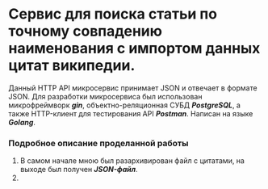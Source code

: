 # Сервис для поиска статьи по точному совпадению наименования с импортом данных цитат википедии.

Данный HTTP API микросервис принимает JSON и отвечает в формате JSON. Для разработки микросервиса был использован микрофреймворк ***gin***, объектно-реляционная СУБД ***PostgreSQL***, а также HTTP-клиент для тестирования API ***Postman***. Написан на языке ***Golang***.

### Подробное описание проделанной работы
1. В самом начале мною был разархивирован файл с цитатами, на выходе был получен ***JSON-файл***.
2. 
